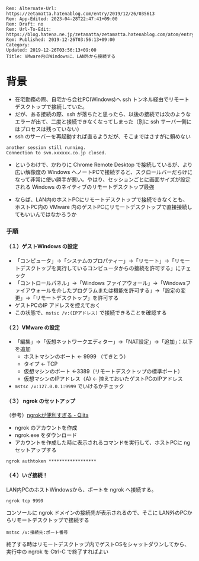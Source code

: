 ```header
Rem: Alternate-Url: https://zetamatta.hatenablog.com/entry/2019/12/26/035613
Rem: App-Edited: 2023-04-28T22:47:41+09:00
Rem: Draft: no
Rem: Url-To-Edit: https://blog.hatena.ne.jp/zetamatta/zetamatta.hatenablog.com/atom/entry/26006613489064299
Rem: Published: 2019-12-26T03:56:13+09:00
Category:
Updated: 2019-12-26T03:56:13+09:00
Title: VMware内のWindowsに、LAN外から接続する
```
背景
===

* 在宅勤務の際、自宅から会社PC(Windows)へ ssh トンネル経由でリモートデスクトップで接続していた。
* だが、ある接続の際、ssh が落ちたと思ったら、以後の接続では次のようなエラーが出て、二度と接続できなくなってしまった（別に ssh サーバー側にはプロセスは残っていない）
* ssh のサーバーを再起動すれば直るようだが、そこまではさすがに頼めない

```
another session still running.
Connection to svn.xxxxxx.co.jp closed.
```

* というわけで、かわりに Chrome Remote Desktop で接続しているが、より広い解像度の Windows へノートPCで接続すると、スクロールバーだらけになって非常に使い勝手が悪い。やはり、セッションごとに画面サイズが設定される Windows のネイティブのリモートデスクトップ最強

* ならば、LAN内のホストPCにリモートデスクトップで接続できなくとも、ホストPC内の VMware 内のゲストPCにリモートデスクトップで直接接続してもいいんではなかろうか

### 手順

#### （１）ゲストWindows の設定

* 「コンピュータ」→「システムのプロパティー」→「リモート」→「リモートデスクトップを実行しているコンピュータからの接続を許可する」にチェック
* 「コントロールパネル」→「Windows ファイアウォール」→「Windowsファイアウォールを介したプログラムまたは機能を許可する」→「設定の変更」→「リモートデスクトップ」を許可する
* ゲストPCのIP アドレスを控えておく
* この状態で、`mstsc /v:(IPアドレス)` で接続できることを確認する

#### （２）VMware の設定

* 「編集」→「仮想ネットワークエディター」→「NAT設定」→「追加」：以下を追加
    * ホストマシンのポート ← 9999 （てきとう）
    * タイプ ← TCP
    * 仮想マシンのポート ←3389（リモートデスクトップの標準ポート）
    * 仮想マシンのIPアドレス（A) ← 控えておいたゲストPCのIPアドレス
* `mstsc /v:127.0.0.1:9999` でいけるかチェック

#### （３） ngrok のセットアップ

（参考）[ngrokが便利すぎる - Qiita](https://qiita.com/mininobu/items/b45dbc70faedf30f484e)

* ngrok のアカウントを作成
* ngrok.exe をダウンロード
* アカウントを作成した時に表示されるコマンドを実行して、ホストPCに ngセットアップする

```
ngrok authtoken ******************
```

#### （４）いざ接続！

LAN内PCのホストWindowsから、ポートを ngrok へ接続する。

```
ngrok tcp 9999
```

コンソールに ngrok ドメインの接続先が表示されるので、そこに LAN外のPCからリモートデスクトップで接続する

```
mstsc /v:接続先:ポート番号
```

終了する時はリモートデスクトップ内でゲストOSをシャットダウンしてから、実行中の ngrok を Ctrl-C で終了すればよい
